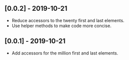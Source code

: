 ## [0.0.2] - 2019-10-21

* Reduce accessors to the twenty first and last elements.
* Use helper methods to make code more concise.

## [0.0.1] - 2019-10-21

* Add accessors for the million first and last elements.
